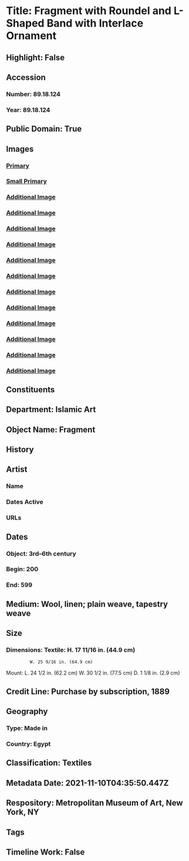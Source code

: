 # Title: Fragment with Roundel and L-Shaped Band with Interlace Ornament
## Highlight: False
## Accession
### Number: 89.18.124
### Year: 89.18.124
## Public Domain: True
## Images
### [Primary](https://images.metmuseum.org/CRDImages/is/original/DP360299.jpg)
### [Small Primary](https://images.metmuseum.org/CRDImages/is/web-large/DP360299.jpg)
### [Additional Image](https://images.metmuseum.org/CRDImages/is/original/AR79.jpg)
### [Additional Image](https://images.metmuseum.org/CRDImages/is/original/64638.jpg)
### [Additional Image](https://images.metmuseum.org/CRDImages/is/original/TP265.jpg)
### [Additional Image](https://images.metmuseum.org/CRDImages/is/original/wb-89.18.124.JPG)
### [Additional Image](https://images.metmuseum.org/CRDImages/is/original/wb-89.18.124b.JPG)
### [Additional Image](https://images.metmuseum.org/CRDImages/is/original/wb-89.18.124c.JPG)
### [Additional Image](https://images.metmuseum.org/CRDImages/is/original/wb-89.18.124e.JPG)
### [Additional Image](https://images.metmuseum.org/CRDImages/is/original/wb-89.18.24d.JPG)
### [Additional Image](https://images.metmuseum.org/CRDImages/is/original/DP360315.jpg)
### [Additional Image](https://images.metmuseum.org/CRDImages/is/original/temp8918124.jpg)
### [Additional Image](https://images.metmuseum.org/CRDImages/is/original/sf89-18-124v2.jpg)
### [Additional Image](https://images.metmuseum.org/CRDImages/is/original/sf89-18-124s1.jpg)
## Constituents
## Department: Islamic Art
## Object Name: Fragment
## History
## Artist
### Name
### Dates Active
### URLs
## Dates
### Object: 3rd–6th century
### Begin: 200
### End: 599
## Medium: Wool, linen; plain weave, tapestry weave
## Size
### Dimensions: Textile: H. 17 11/16 in. (44.9 cm)
             W. 25 9/16 in. (64.9 cm)
Mount: L. 24 1/2 in. (62.2 cm)
             W. 30 1/2 in. (77.5 cm)
             D. 1 1/8 in. (2.9 cm)
## Credit Line: Purchase by subscription, 1889
## Geography
### Type: Made in
### Country: Egypt
## Classification: Textiles
## Metadata Date: 2021-11-10T04:35:50.447Z
## Respository: Metropolitan Museum of Art, New York, NY
## Tags
## Timeline Work: False